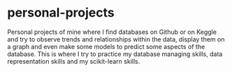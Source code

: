 # personal-projects
Personal projects of mine where I find databases on Github or on Keggle and try to observe trends and relationships within the data, display them on a graph and even make 
some models to predict some aspects of the database.
This is where I try to practice my database managing skills, data representation skills and my scikit-learn skills.
